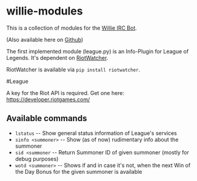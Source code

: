 # willie-modules

This is a collection of modules for the [Willie IRC Bot](http://willie.dftba.net/).

(Also available here on [Github](https://github.com/embolalia/willie))


The first implemented module (league.py) is an Info-Plugin for League of Legends.
It's dependent on [RiotWatcher](https://github.com/pseudonym117/Riot-Watcher/).

RiotWatcher is available via `pip install riotwatcher`.




#League

A key for the Riot API is required. Get one here: https://developer.riotgames.com/

## Available commands

- `lstatus` -- Show general status information of League's services
- `sinfo <summoner>` -- Show (as of now) rudimentary info about the summoner
- `sid <summoner` -- Return Summoner ID of given summoner (mostly for debug purposes)
- `wotd <summoner>` -- Shows if and in case it's not, when the next Win of the Day Bonus for the given summoner is available
